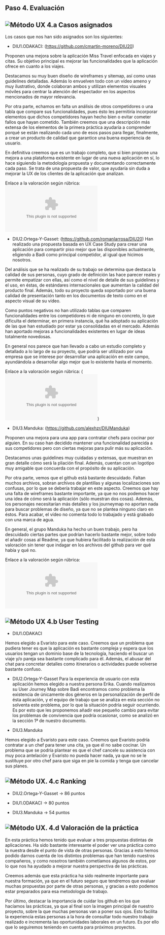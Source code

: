 ## Paso 4. Evaluación

![Método UX](../img/ABtesting.png) 4.a Casos asignados
----

Los casos que nos han sido asignados son los siguientes:

- DIU1.ODAKACI: (https://github.com/cmartin-moreno/DIU20)

Proponen una mejora sobre la aplicación Miss Travel enfocada en viajes y citas. Su objetivo principal es mejorar las funcionalidades que la aplicación ofrece en cuanto a los viajes.

Destacamos su muy buen diseño de wireframes y sitemap, así como unas guidelines detalladas. Además lo envuelven todo con un vídeo ameno y muy ilustrativo, donde colaboran ambos y utilizan elementos visuales móviles para centrar la atención del espectador en los aspectos mencionados de mayor relevancia.

Por otra parte, echamos en falta un análisis de otros competidores o una tabla que compare sus funcionalidades, pues ésto les permitiría incorporar elementos que dichos competidores hayan hecho bien o evitar cometer fallos que hayan cometido. También creemos que una descripción más extensa de los elementos de la primera práctica ayudaría a comprender porqué se están realizando cada uno de esos pasos para llegar, finalmente, a crear un producto de calidad que garantice una buena experiencia de usuario.

En definitiva creemos que es un trabajo completo, que si bien propone una mejora a una plataforma existente en lugar de una nueva aplicación en sí, lo hace siguiendo la metodología propuesta y documentando correctamente cada paso. Se trata de una propuesta de valor, que ayudaría sin duda a mejorar la UX de los clientes de la aplicación que analizan.

Enlace a la valoración según rúbrica: ![CASO1/DIU1.ODAKACI_review.xls](CASO1/DIU1.ODAKACI_review.xls)


- DIU2.Ortega-Y-Gasset: (https://github.com/romanlarrosa/DIU20)
Han realizado una propuesta basada en UX Case Study para crear una aplicación para compartir piso mejor que las disponibles actualmente, eligiendo a Badi como principal competidor, al igual que hicimos nosotros.

Del análisis que se ha realizado de su trabajo se determina que destaca la calidad de sus personas, cuyo grado de definición las hace parecer reales y permite empatizar con ellas, así como el nivel de detalle de sus guidelines y el uso, en éstas, de estándares internacionales que aumentan la calidad del producto final. Además, todo su proyecto queda soportado por una buena calidad de presentación tanto en los documentos de texto como en el aspecto visual de su vídeo.

Como puntos negativos no han utilizado tablas que comparen funcionalidades entre los competidores ni de ninguno en concreto, lo que dificulta el determinar, en primera instancia, qué ha adoptado su aplicación de las que han estudiado por estar ya consolidadas en el mercado. Además han aportado mejoras a funcionalidades existentes en lugar de ideas totalmente novedosas.

En general nos parece que han llevado a cabo un estudio completo y detallado a lo largo de su proyecto, que podría ser utilizado por una empresa que se interese por desarrollar una aplicación en este campo, ayundándola a desarrollar algo mejor que lo existente hasta el momento.

Enlace a la valoración según rúbrica: (![CASO2/DIU2.OrtegayGasset_review.xls](CASO2/DIU2.OrtegayGasset_review.xls))


- DIU3.Manduka:  (https://github.com/alexhzr/DIUManduka)

Proponen una mejora para una app para contratar chefs para cocinar por alguien. En su caso han decidido mantener una funcionalidad parecida a sus competidores pero con ciertas mejoras para pulir más su aplicación.

Destacamos unas guidelines muy cuidadas y extensas, que muestran en gran detalle cómo será la pliación final. Además, cuentan con un logotipo muy amigable que concuerda con el propósito de su aplicación.

Por otra parte, vemos que el github está bastante descuidado. Faltan muchos archivos, sobran archivos de plantillas y algunas localizaciones son confusas, por lo que se debería trabajar en este aspecto. Creemos que hay una falta de wireframes bastante importante, ya que no nos podemos hacer una idea de cómo será la aplicación (sólo muestran dos cosas). Además, los personajes necesitarían más detalles y los journeymap no aportan nada para buscar problemas de diseño, ya que no se plantea ninguno claro en éstos. Para acabar, el vídeo no comenta todo lo trabajado y está grabado con una marca de agua.

En general, el grupo Manduka ha hecho un buen trabajo, pero ha descuidado ciertas partes que podrían hacerlo bastante mejor, sobre todo el añadir cosas al Readme, ya que hubiera facilitado la realización de esta valoración sin tener que indagar en los archivos del github para ver qué había y qué no.

Enlace a la valoración según rúbrica: ![CASO3/DIU3.Manduka_review.xls](CASO3/DIU3.Manduka_review.xls)


![Método UX](../img/usability-testing.png) 4.b User Testing
----

- DIU1.ODAKACI

Hemos elegido a Evaristo para este caso. Creemos que un problema que pudiera tener es que la aplicación es bastante compleja y espera que los usuarios tengan un dominio base de la tecnología, haciendo el buscar un viaje y/o pareja sea bastante complicado para él. Además, el abusar del chat para concretar detalles como itinerarios o actividades puede volverse bastante confuso.

- DIU2.Ortega-Y-Gasset
Para la experiencia de usuario con esta aplicación hemos elegido a nuestra persona Erika. Cuando realizamos su User Journey Map sobre Badi encontramos como problema la existencia de únicamente dos géneros en la personalización de perfil de ésta aplicación, y el equipo de trabajo que se analiza en esta sección no solventa este problema, por lo que la situación podría seguir ocurriendo. Es por esto que les proponemos añadir ese pequeño cambio para evitar los problemas de convivencia que podría ocasionar, como se analizó en la sección 1ª de nuestro documento.

- DIU3.Manduka

Hemos elegido a Evaristo para este caso. Creemos que Evaristo podría contratar a un chef para tener una cita, ya que él no sabe cocinar. Un problema que se podría plantear es que el chef cancele su asistencia con muy poca antelación y Evaristo no pueda hacer nada, ya que no se le sustituye por otro chef para que siga en pie la comida y tenga que cancelar sus planes.


![Método UX](../img/Survey.png). 4.c Ranking
----

- DIU2.Ortega-Y-Gasset -> 86 puntos

- DIU1.ODAKACI -> 80 puntos

- DIU3.Manduka -> 54 puntos

![Método UX](../img/Survey.png). 4.d Valoración de la práctica
----

En esta práctica hemos tenido que evaluar a tres propuestas distintas de aplicaciones. Ha sido bastante interesante el poder ver una práctica como la nuestra desde el punto de vista de otras personas. Gracias a esto hemos podido darnos cuenta de los distintos problemas que han tenido nuestros compañeros, y como nosotros también cometíamos algunos de estos, por lo que nos ha ayudado a mejorar nuestra perspectiva de las prácticas.

Creemos además que esta práctica ha sido realmente importante para nuestra formación, ya que en el futuro seguro que tendremos que evaluar muchas propuestas por parte de otras personas, y gracias a esto podemos estar preparados para esa metodología de trabajo.

Por último, destacar la importancia de cuidar los github en los que hacíamos las prácticas, ya que al final son la imagen principal de nuestro proyecto, sobre la que muchas personas van a poner sus ojos. Esto facilita la experiencia estas personas a la hora de consultar todo nuestro trabajo realizado e incrementa las oportunidades laborales en un futuro. Es por ello que lo seguiremos teniendo en cuenta para próximos proyectos.

